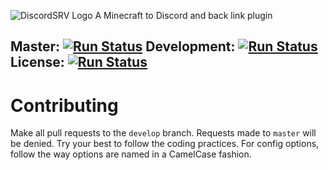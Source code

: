 ![DiscordSRV Logo](http://i.imgur.com/VTJtlli.png)
A Minecraft to Discord and back link plugin

## Master: [![Run Status](https://api.shippable.com/projects/572c10a82a8192902e1f25a9/badge?branch=master)](https://app.shippable.com/projects/572c10a82a8192902e1f25a9) Development: [![Run Status](https://api.shippable.com/projects/572c10a82a8192902e1f25a9/badge?branch=develop)](https://app.shippable.com/projects/572c10a82a8192902e1f25a9) License: [![Run Status](https://img.shields.io/github/license/Scarsz/DiscordSRV.svg)](https://github.com/Scarsz/DiscordSRV/blob/master/LICENSE)

# Contributing
Make all pull requests to the `develop` branch. Requests made to `master` will be denied. Try your best to follow the coding practices. For config options, follow the way options are named in a CamelCase fashion.
